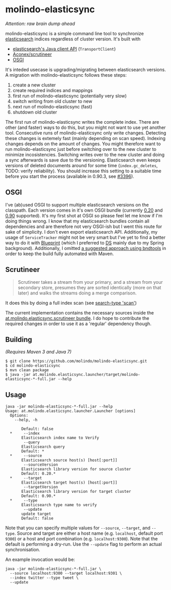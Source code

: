 molindo-elasticsync
===================

_Attention: raw brain dump ahead_

molindo-elasticsync is a simple command line tool to synchronize [elasticsearch](http://elasticsearch.org) indices
regardless of cluster version. It's built with

- [elasticsearch's Java client API](http://www.elasticsearch.org/guide/reference/java-api/) (`TransportClient`)
- [Aconex/scrutineer](https://github.com/Aconex/scrutineer)
- [OSGI](http://en.wikipedia.org/wiki/OSGi)

It's inteded usecase is upgrading/migrating between elasticsearch versions. A migration with molindo-elasticsync
follows these steps:

1. create a new cluster
1. create required indices and mappings
1. first run of molindo-elasticsync (potentially very slow)
1. switch writing from old cluster to new
1. next run of molindo-elasticsync (fast)
1. shutdown old cluster

The first run of molindo-elasticsync writes the complete index. There are other (and faster) ways to do this, but
you might not want to use yet another tool. Consecutive runs of molindo-elasticsync only write changes. Detecting
these changes is extemely fast (mainly depending on scan speed). Indexing changes depends on the amount of changes. You
might therefore want to run molindo-elasticsync just before switching over to the new cluster to minimize
incosistencies. Switching writes over to the new cluster and doing a sync afterwards is save due to the versioning.
Elasticsearch even keeps versions of deleted documents around for some time (`index.gc_deletes`, TODO: verify
reliability). You should increase this setting to a suitable time before you start the process (available in 0.90.3, see
[#3396](https://github.com/elasticsearch/elasticsearch/issues/3396)). 

OSGI
----

I've (ab)used OSGI to support multiple elasticsearch versions on the classpath. Each version comes in it's own
OSGI bundle (currently [0.20](https://github.com/molindo/molindo-elasticsync/tree/master/at.molindo.elasticsync.es020)
and [0.90](https://github.com/molindo/molindo-elasticsync/tree/master/at.molindo.elasticsync.es090) supported). It's
my first shot at OSGI so please feel let me know if I'm doing things wrong. I know that my elasticsearch bundles 
contain all dependencies and are therefore not very OSGI-ish but I went this route for sake of simplicity. I don't
even export elasticsearch API. Additionally, my usage of `ServiceTracker` might not be very smart but I've yet to
find a better way to do it with [Blueprint](http://wiki.osgi.org/wiki/Blueprint) (which I preferred to
[DS](http://wiki.osgi.org/wiki/Declarative_Services) mainly due to my Spring background). Additionally, I omitted
[a suggested approach using bndtools](http://stackoverflow.com/questions/17742961/how-to-write-a-an-osgi-command-line-application) 
in order to keep the build fully automated with Maven.

Scrutineer
----

> Scrutineer takes a stream from your primary, and a stream from your secondary store, presumes they are sorted
identically (more on that later) and walks the streams doing a merge comparison.

It does this by doing a full index scan (see 
[search-type 'scan'](http://www.elasticsearch.org/guide/reference/api/search/search-type))

The current implementation contains the necessary sources inside the 
[at.molindo.elasticsync.scrutineer bundle](https://github.com/molindo/molindo-elasticsync/tree/master/at.molindo.elasticsync.scrutineer). 
I do hope to contribute the required changes in order to use it as a 'regular' dependency though.

Building
----

_(Requires Maven 3 and Java 7)_

```
$ git clone https://github.com/molindo/molindo-elasticsync.git
$ cd molindo-elasticsync
$ mvn clean package
$ java -jar at.molindo.elasticsync.launcher/target/molindo-elasticsync-*-full.jar --help
``` 

Usage
----

```
java -jar molindo-elasticsync-*-full.jar --help
Usage: at.molindo.elasticsync.launcher.Launcher [options]
  Options:
    --help, -h
       
       Default: false
  *     --index
       Elasticsearch index name to Verify
        --query
       Elasticsearch query
       Default: *
  *     --source
       Elasticsearch source host(s) [host[:port]]
        --sourceVersion
       Elasticsearch library version for source cluster
       Default: 0.20.*
  *     --target
       Elasticsearch target host(s) [host[:port]]
        --targetVersion
       Elasticsearch library version for target cluster
       Default: 0.90.*
  *     --type
       Elasticsearch type name to verify
        --update
       update target
       Default: false
```

Note that you can specify multiple values for `--source`, `--target`, and `--type`. Source and target are
either a host name (e.g. `localhost`, default port `9300`) or a host and port combination (e.g. `localhost:9300`).
Note that the default is performing a dry-run. Use the `--update` flag to perform an actual synchronisation.

An example invocation would be:

    java -jar molindo-elasticsync-*-full.jar \
      --source localhost:9300 --target localhost:9301 \
      --index twitter --type tweet \
      --update

